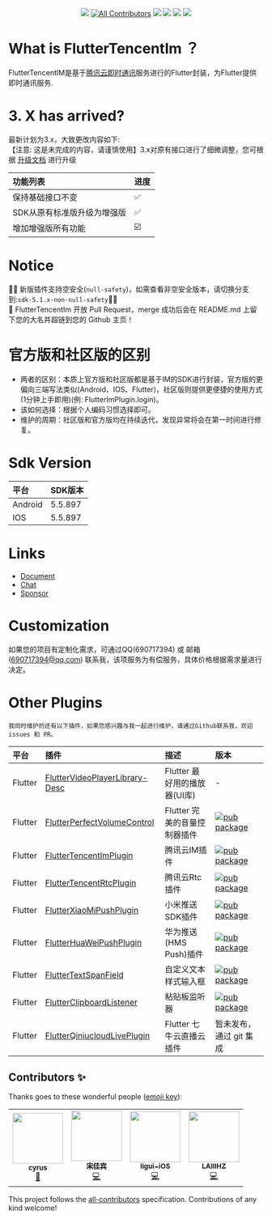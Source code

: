 <div align="center">

[![](https://img.shields.io/badge/flutter2.0-NullSafety-1)](#)
[![All Contributors](https://img.shields.io/badge/all_contributors-4-orange.svg?style=flat-square)](#contributors-)
[![](https://img.shields.io/badge/Version-社区版-1)](#)
[![](https://img.shields.io/pub/v/tencent_im_plugin.svg)](https://pub.dartlang.org/packages/tencent_im_plugin)
[![](https://img.shields.io/github/license/JiangJuHong/FlutterTencentImPlugin)](https://www.apache.org/licenses/LICENSE-2.0)
[![](https://img.shields.io/badge/qq群-850923396-1)](https://jq.qq.com/?_wv=1027&k=QxCWMlUf)

</div>

# What is FlutterTencentIm ？

FlutterTencentIM是基于[腾讯云即时通讯](https://cloud.tencent.com/product/im)服务进行的Flutter封装，为Flutter提供即时通讯服务.

# 3. X has arrived?

最新计划为3.x，大致更改内容如下:  
【注意: 这是未完成的内容，请谨慎使用】3.x对原有接口进行了细微调整，您可根据 [升级文档](/README_3.0_upgrade.md) 进行升级

| 功能列表                 | 进度 |
|:-----------------------|:-----|
| 保持基础接口不变          | ✅   |
| SDK从原有标准版升级为增强版 | ✅   |
| 增加增强版所有功能         | ☑️   |

# Notice

💐💐
新版插件支持空安全(`null-safety`)，如需查看非空安全版本，请切换分支到:`sdk-5.1.x-non-null-safety`💐💐  
💐 FlutterTencentIm 开放 Pull Request，merge 成功后会在 README.md
上留下您的大名并超链到您的 Github 主页！

# 官方版和社区版的区别

* 两者的区别：本质上官方版和社区版都是基于IM的SDK进行封装，官方版的更偏向三端写法类似(Android、IOS、Flutter)，社区版则提供更便捷的使用方式(1分钟上手即用)(例:
  FlutterImPlugin.login)。
* 该如何选择：根据个人编码习惯选择即可。
* 维护的周期：社区版和官方版均在持续迭代，发现异常将会在第一时间进行修复。

# Sdk Version

| 平台     | SDK版本 |
|:--------|:-------|
| Android | 5.5.897 |
| IOS     | 5.5.897 |

# Links

* [Document](https://www.yuque.com/jiangjuhong/tencent-im-flutter/zk6p14)
* [Chat](https://jq.qq.com/?_wv=1027&k=QxCWMlUf)
* [Sponsor](https://www.yuque.com/jiangjuhong/tencent-im-flutter/ygi582)

# Customization

如果您的项目有定制化需求，可通过QQ(690717394) 或 邮箱(690717394@qq.com)
联系我，该项服务为有偿服务，具体价格根据需求量进行决定。

# Other Plugins

````
我同时维护的还有以下插件，如果您感兴趣与我一起进行维护，请通过Github联系我，欢迎 issues 和 PR。
````

| 平台     | 插件                                                                                            | 描述                       | 版本                                                                                                                                 |
|:--------|:------------------------------------------------------------------------------------------------|:--------------------------|:------------------------------------------------------------------------------------------------------------------------------------|
| Flutter | [FlutterVideoPlayerLibrary-Desc](https://github.com/JiangJuHong/FlutterVideoPlayerLibrary-Desc) | Flutter 最好用的播放器(UI库) | -                                                                                                                                   |
| Flutter | [FlutterPerfectVolumeControl](https://github.com/JiangJuHong/FlutterPerfectVolumeControl)       | Flutter 完美的音量控制器插件  | [![pub package](https://img.shields.io/pub/v/perfect_volume_control.svg)](https://pub.dartlang.org/packages/perfect_volume_control) |
| Flutter | [FlutterTencentImPlugin](https://github.com/JiangJuHong/FlutterTencentImPlugin)                 | 腾讯云IM插件                | [![pub package](https://img.shields.io/pub/v/tencent_im_plugin.svg)](https://pub.dartlang.org/packages/tencent_im_plugin)           |
| Flutter | [FlutterTencentRtcPlugin](https://github.com/JiangJuHong/FlutterTencentRtcPlugin)               | 腾讯云Rtc插件               | [![pub package](https://img.shields.io/pub/v/tencent_rtc_plugin.svg)](https://pub.dartlang.org/packages/tencent_rtc_plugin)         |
| Flutter | [FlutterXiaoMiPushPlugin](https://github.com/JiangJuHong/FlutterXiaoMiPushPlugin)               | 小米推送SDK插件             | [![pub package](https://img.shields.io/pub/v/xiao_mi_push_plugin.svg)](https://pub.dartlang.org/packages/xiao_mi_push_plugin)       |
| Flutter | [FlutterHuaWeiPushPlugin](https://github.com/JiangJuHong/FlutterHuaWeiPushPlugin)               | 华为推送(HMS Push)插件      | [![pub package](https://img.shields.io/pub/v/hua_wei_push_plugin.svg)](https://pub.dartlang.org/packages/hua_wei_push_plugin)       |
| Flutter | [FlutterTextSpanField](https://github.com/JiangJuHong/FlutterTextSpanField)                     | 自定义文本样式输入框          | [![pub package](https://img.shields.io/pub/v/text_span_field.svg)](https://pub.dartlang.org/packages/text_span_field)               |
| Flutter | [FlutterClipboardListener](https://github.com/JiangJuHong/FlutterClipboardListener)             | 粘贴板监听器                | [![pub package](https://img.shields.io/pub/v/clipboard_listener.svg)](https://pub.dartlang.org/packages/clipboard_listener)         |
| Flutter | [FlutterQiniucloudLivePlugin](https://github.com/JiangJuHong/FlutterQiniucloudLivePlugin)       | Flutter 七牛云直播云插件     | 暂未发布，通过 git 集成                                                                                                                |

## Contributors ✨

Thanks goes to these wonderful people
([emoji key](https://allcontributors.org/docs/en/emoji-key)):

<!-- ALL-CONTRIBUTORS-LIST:START - Do not remove or modify this section -->
<!-- prettier-ignore-start -->
<!-- markdownlint-disable -->

<table>
  <tr>
    <td align="center"><a href="https://github.com/kxr224"><img src="https://avatars.githubusercontent.com/u/28681083?v=4?s=100" width="100px;" alt=""/><br /><sub><b>cyrus</b></sub></a><br /><a href="https://github.com/JiangJuHong/FlutterTencentImPlugin/issues?q=author%3Akxr224" title="Bug reports">🐛</a></td>
    <td align="center"><a href="https://github.com/songjiabin"><img src="https://avatars.githubusercontent.com/u/13177100?v=4?s=100" width="100px;" alt=""/><br /><sub><b>宋佳宾</b></sub></a><br /><a href="https://github.com/JiangJuHong/FlutterTencentImPlugin/commits?author=songjiabin" title="Code">💻</a></td>
    <td align="center"><a href="https://github.com/ligui-iOS"><img src="https://avatars.githubusercontent.com/u/20856361?v=4?s=100" width="100px;" alt=""/><br /><sub><b>ligui-iOS</b></sub></a><br /><a href="https://github.com/JiangJuHong/FlutterTencentImPlugin/commits?author=ligui-iOS" title="Code">💻</a></td>
    <td align="center"><a href="http://laiiihz.github.io"><img src="https://avatars.githubusercontent.com/u/35956195?v=4?s=100" width="100px;" alt=""/><br /><sub><b>LAIIIHZ</b></sub></a><br /><a href="https://github.com/JiangJuHong/FlutterTencentImPlugin/commits?author=laiiihz" title="Code">💻</a></td>
  </tr>
</table>

<!-- markdownlint-restore -->
<!-- prettier-ignore-end -->

<!-- ALL-CONTRIBUTORS-LIST:END -->

This project follows the
[all-contributors](https://github.com/all-contributors/all-contributors)
specification. Contributions of any kind welcome!
